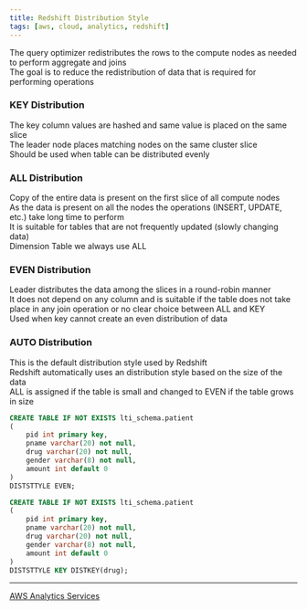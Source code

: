 ```yaml
---
title: Redshift Distribution Style
tags: [aws, cloud, analytics, redshift]
---
```


The query optimizer redistributes the rows to the compute nodes as needed to perform aggregate and joins  
The goal is to reduce the redistribution of data that is required for performing operations

### KEY Distribution

The key column values are hashed and same value is placed on the same slice  
The leader node places matching nodes on the same cluster slice  
Should be used when table can be distributed evenly

### ALL Distribution

Copy of the entire data is present on the first slice of all compute nodes  
As the data is present on all the nodes the operations (INSERT, UPDATE, etc.) take long time to perform  
It is suitable for tables that are not frequently updated (slowly changing data)  
Dimension Table we always use ALL

### EVEN Distribution

Leader distributes the data among the slices in a round-robin manner  
It does not depend on any column and is suitable if the table does not take place in any join operation or no clear choice between ALL and KEY  
Used when key cannot create an even distribution of data

### AUTO Distribution

This is the default distribution style used by Redshift  
Redshift automatically uses an distribution style based on the size of the data  
ALL is assigned if the table is small and changed to EVEN if the table grows in size

```sql
CREATE TABLE IF NOT EXISTS lti_schema.patient 
(
	pid int primary key,
	pname varchar(20) not null,
	drug varchar(20) not null,
	gender varchar(8) not null,
	amount int default 0
)
DISTSTTYLE EVEN;

CREATE TABLE IF NOT EXISTS lti_schema.patient
(
	pid int primary key,
	pname varchar(20) not null,
	drug varchar(20) not null,
	gender varchar(8) not null,
	amount int default 0
)
DISTSTTYLE KEY DISTKEY(drug);
```

---

[AWS Analytics Services](../AWS%20Analytics%20Services.md)